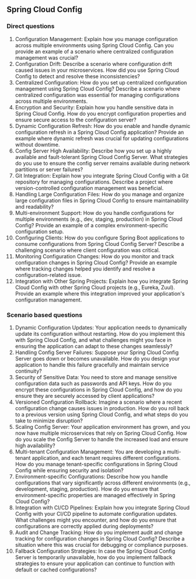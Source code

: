 ## Spring Cloud Config

### Direct questions

1. Configuration Management: Explain how you manage configuration across multiple environments using Spring Cloud Config. Can you provide an example of a scenario where centralized configuration management was crucial?
1. Configuration Drift: Describe a scenario where configuration drift caused issues in your microservices. How did you use Spring Cloud Config to detect and resolve these inconsistencies?
1. Centralized Configuration: How do you set up centralized configuration management using Spring Cloud Config? Describe a scenario where centralized configuration was essential for managing configurations across multiple environments.
1. Encryption and Security: Explain how you handle sensitive data in Spring Cloud Config. How do you encrypt configuration properties and ensure secure access to the configuration server?
1. Dynamic Configuration Refresh: How do you enable and handle dynamic configuration refresh in a Spring Cloud Config application? Provide an example where dynamic refresh was crucial for updating configurations without downtime.
1. Config Server High Availability: Describe how you set up a highly available and fault-tolerant Spring Cloud Config Server. What strategies do you use to ensure the config server remains available during network partitions or server failures?
1. Git Integration: Explain how you integrate Spring Cloud Config with a Git repository for managing configurations. Describe a project where version-controlled configuration management was beneficial.
1. Handling Large Configuration Files: How do you manage and organize large configuration files in Spring Cloud Config to ensure maintainability and readability?
1. Multi-environment Support: How do you handle configurations for multiple environments (e.g., dev, staging, production) in Spring Cloud Config? Provide an example of a complex environment-specific configuration setup.
1. Configuring Clients: How do you configure Spring Boot applications to consume configurations from Spring Cloud Config Server? Describe a challenging scenario where client configuration was critical.
1. Monitoring Configuration Changes: How do you monitor and track configuration changes in Spring Cloud Config? Provide an example where tracking changes helped you identify and resolve a configuration-related issue.
1. Integration with Other Spring Projects: Explain how you integrate Spring Cloud Config with other Spring Cloud projects (e.g., Eureka, Zuul). Provide an example where this integration improved your application's configuration management.
 
### Scenario based questions
 
1. Dynamic Configuration Updates: Your application needs to dynamically update its configuration without restarting. How do you implement this with Spring Cloud Config, and what challenges might you face in ensuring the application can adapt to these changes seamlessly?
1. Handling Config Server Failures: Suppose your Spring Cloud Config Server goes down or becomes unavailable. How do you design your application to handle this failure gracefully and maintain service continuity?
1. Security of Sensitive Data: You need to store and manage sensitive configuration data such as passwords and API keys. How do you encrypt these configurations in Spring Cloud Config, and how do you ensure they are securely accessed by client applications?
1. Versioned Configuration Rollback: Imagine a scenario where a recent configuration change causes issues in production. How do you roll back to a previous version using Spring Cloud Config, and what steps do you take to minimize disruption?
1. Scaling Config Server: Your application environment has grown, and you now have multiple microservices that rely on Spring Cloud Config. How do you scale the Config Server to handle the increased load and ensure high availability?
1. Multi-tenant Configuration Management: You are developing a multi-tenant application, and each tenant requires different configurations. How do you manage tenant-specific configurations in Spring Cloud Config while ensuring security and isolation?
1. Environment-specific Configurations: Describe how you handle configurations that vary significantly across different environments (e.g., development, staging, production). How do you ensure that environment-specific properties are managed effectively in Spring Cloud Config?
1. Integration with CI/CD Pipelines: Explain how you integrate Spring Cloud Config with your CI/CD pipeline to automate configuration updates. What challenges might you encounter, and how do you ensure that configurations are correctly applied during deployments?
1. Audit and Change Tracking: How do you implement audit and change tracking for configuration changes in Spring Cloud Config? Describe a situation where this was crucial for debugging or compliance purposes.
1. Fallback Configuration Strategies: In case the Spring Cloud Config Server is temporarily unavailable, how do you implement fallback strategies to ensure your application can continue to function with default or cached configurations?
